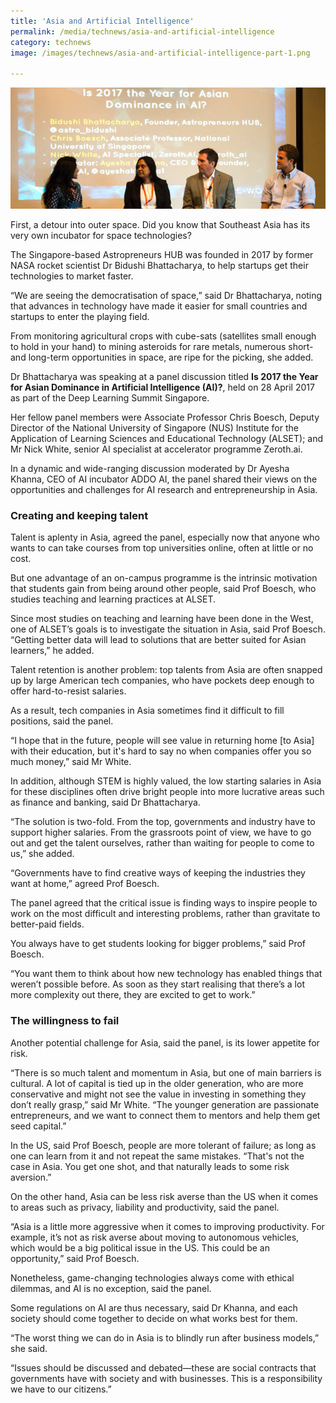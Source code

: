 ```yaml
---
title: 'Asia and Artificial Intelligence'
permalink: /media/technews/asia-and-artificial-intelligence
category: technews
image: /images/technews/asia-and-artificial-intelligence-part-1.png

---
```



![Asia and Artificial Intelligence](/images/technews/asia-and-artificial-intelligence-part-1.png)

First, a detour into outer space. Did you know that Southeast Asia has its very own incubator for space technologies?

The Singapore-based Astropreneurs HUB was founded in 2017 by former NASA rocket scientist Dr Bidushi Bhattacharya, to help startups get their technologies to market faster.

“We are seeing the democratisation of space,” said Dr Bhattacharya, noting that advances in technology have made it easier for small countries and startups to enter the playing field.

From monitoring agricultural crops with cube-sats (satellites small enough to hold in your hand) to mining asteroids for rare metals, numerous short- and long-term opportunities in space, are ripe for the picking, she added.

Dr Bhattacharya was speaking at a panel discussion titled **Is 2017 the Year for Asian Dominance in Artificial Intelligence (AI)?**, held on 28 April 2017 as part of the Deep Learning Summit Singapore.

Her fellow panel members were Associate Professor Chris Boesch, Deputy Director of the National University of Singapore (NUS) Institute for the Application of Learning Sciences and Educational Technology (ALSET); and Mr Nick White, senior AI specialist at accelerator programme Zeroth.ai.

In a dynamic and wide-ranging discussion moderated by Dr Ayesha Khanna, CEO of AI incubator ADDO AI, the panel shared their views on the opportunities and challenges for AI research and entrepreneurship in Asia.

### **Creating and keeping talent**
Talent is aplenty in Asia, agreed the panel, especially now that anyone who wants to can take courses from top universities online, often at little or no cost.

But one advantage of an on-campus programme is the intrinsic motivation that students gain from being around other people, said Prof Boesch, who studies teaching and learning practices at ALSET.

Since most studies on teaching and learning have been done in the West, one of ALSET’s goals is to investigate the situation in Asia, said Prof Boesch. “Getting better data will lead to solutions that are better suited for Asian learners,” he added.

Talent retention is another problem: top talents from Asia are often snapped up by large American tech companies, who have pockets deep enough to offer hard-to-resist salaries.

As a result, tech companies in Asia sometimes find it difficult to fill positions, said the panel.

“I hope that in the future, people will see value in returning home [to Asia] with their education, but it's hard to say no when companies offer you so much money,” said Mr White.

In addition, although STEM is highly valued, the low starting salaries in Asia for these disciplines often drive bright people into more lucrative areas such as finance and banking, said Dr Bhattacharya.

“The solution is two-fold. From the top, governments and industry have to support higher salaries. From the grassroots point of view, we have to go out and get the talent ourselves, rather than waiting for people to come to us,” she added.

“Governments have to find creative ways of keeping the industries they want at home,” agreed Prof Boesch.

The panel agreed that the critical issue is finding ways to inspire people to work on the most difficult and interesting problems, rather than gravitate to better-paid fields.

You always have to get students looking for bigger problems,” said Prof Boesch.

“You want them to think about how new technology has enabled things that weren’t possible before. As soon as they start realising that there’s a lot more complexity out there, they are excited to get to work.”

### **The willingness to fail**
Another potential challenge for Asia, said the panel, is its lower appetite for risk.

“There is so much talent and momentum in Asia, but one of main barriers is cultural. A lot of capital is tied up in the older generation, who are more conservative and might not see the value in investing in something they don’t really grasp,” said Mr White. “The younger generation are passionate entrepreneurs, and we want to connect them to mentors and help them get seed capital.”

In the US, said Prof Boesch, people are more tolerant of failure; as long as one can learn from it and not repeat the same mistakes. “That's not the case in Asia. You get one shot, and that naturally leads to some risk aversion.”

On the other hand, Asia can be less risk averse than the US when it comes to areas such as privacy, liability and productivity, said the panel.

“Asia is a little more aggressive when it comes to improving productivity. For example, it’s not as risk averse about moving to autonomous vehicles, which would be a big political issue in the US. This could be an opportunity,” said Prof Boesch.

Nonetheless, game-changing technologies always come with ethical dilemmas, and AI is no exception, said the panel.

Some regulations on AI are thus necessary, said Dr Khanna, and each society should come together to decide on what works best for them.

“The worst thing we can do in Asia is to blindly run after business models,” she said.

“Issues should be discussed and debated—these are social contracts that governments have with society and with businesses. This is a responsibility we have to our citizens.”
